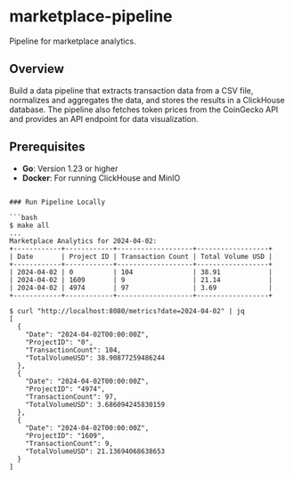 # marketplace-pipeline

Pipeline for marketplace analytics.

## Overview

Build a data pipeline that extracts transaction data from a CSV file, normalizes and aggregates the data, and stores the results in a ClickHouse database. The pipeline also fetches token prices from the CoinGecko API and provides an API endpoint for data visualization.

## Prerequisites

- **Go**: Version 1.23 or higher
- **Docker**: For running ClickHouse and MinIO
```

### Run Pipeline Locally

```bash
$ make all
...
Marketplace Analytics for 2024-04-02:
+------------+------------+-------------------+------------------+
| Date       | Project ID | Transaction Count | Total Volume USD |
+------------+------------+-------------------+------------------+
| 2024-04-02 | 0          | 104               | 38.91            |
| 2024-04-02 | 1609       | 9                 | 21.14            |
| 2024-04-02 | 4974       | 97                | 3.69             |
+------------+------------+-------------------+------------------+

$ curl "http://localhost:8080/metrics?date=2024-04-02" | jq
[
  {
    "Date": "2024-04-02T00:00:00Z",
    "ProjectID": "0",
    "TransactionCount": 104,
    "TotalVolumeUSD": 38.90877259486244
  },
  {
    "Date": "2024-04-02T00:00:00Z",
    "ProjectID": "4974",
    "TransactionCount": 97,
    "TotalVolumeUSD": 3.686094245830159
  },
  {
    "Date": "2024-04-02T00:00:00Z",
    "ProjectID": "1609",
    "TransactionCount": 9,
    "TotalVolumeUSD": 21.13694068638653
  }
]
```
